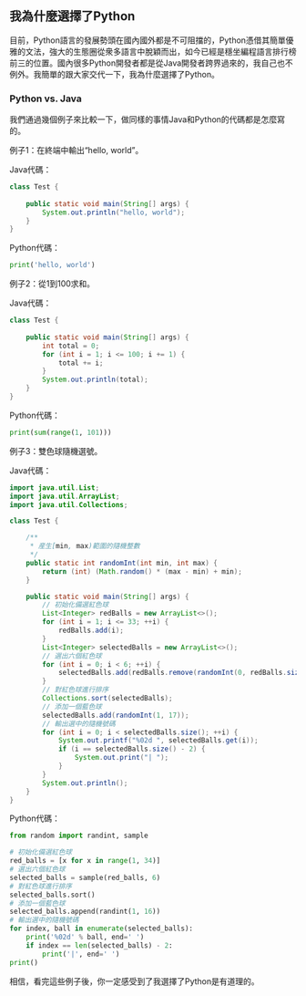 ## 我為什麼選擇了Python

目前，Python語言的發展勢頭在國內國外都是不可阻擋的，Python憑借其簡單優雅的文法，強大的生態圈從衆多語言中脫穎而出，如今已經是穩坐編程語言排行榜前三的位置。國內很多Python開發者都是從Java開發者跨界過來的，我自己也不例外。我簡單的跟大家交代一下，我為什麼選擇了Python。

### Python vs. Java

我們通過幾個例子來比較一下，做同樣的事情Java和Python的代碼都是怎麼寫的。

例子1：在終端中輸出“hello, world”。

Java代碼：

```Java
class Test {
	
    public static void main(String[] args) {
        System.out.println("hello, world");
    }
}
```

Python代碼：

```Python
print('hello, world')
```

例子2：從1到100求和。

Java代碼：

```Java
class Test {
    
    public static void main(String[] args) {
        int total = 0;
        for (int i = 1; i <= 100; i += 1) {
            total += i;
        }
        System.out.println(total);
    }
}
```

Python代碼：

```Python
print(sum(range(1, 101)))
```

例子3：雙色球隨機選號。

Java代碼：

```Java
import java.util.List;
import java.util.ArrayList;
import java.util.Collections;

class Test {

    /**
     * 産生[min, max)範圍的隨機整數
     */
    public static int randomInt(int min, int max) {
        return (int) (Math.random() * (max - min) + min);
    }

    public static void main(String[] args) {
        // 初始化備選紅色球
        List<Integer> redBalls = new ArrayList<>();
        for (int i = 1; i <= 33; ++i) {
            redBalls.add(i);
        }
        List<Integer> selectedBalls = new ArrayList<>();
        // 選出六個紅色球
        for (int i = 0; i < 6; ++i) {
            selectedBalls.add(redBalls.remove(randomInt(0, redBalls.size())));
        }
        // 對紅色球進行排序
        Collections.sort(selectedBalls);
        // 添加一個藍色球
        selectedBalls.add(randomInt(1, 17));
        // 輸出選中的隨機號碼
        for (int i = 0; i < selectedBalls.size(); ++i) {
            System.out.printf("%02d ", selectedBalls.get(i));
            if (i == selectedBalls.size() - 2) {
                System.out.print("| ");
            }
        }
        System.out.println();
    }
}
```

Python代碼：

```Python
from random import randint, sample

# 初始化備選紅色球
red_balls = [x for x in range(1, 34)]
# 選出六個紅色球
selected_balls = sample(red_balls, 6)
# 對紅色球進行排序
selected_balls.sort()
# 添加一個藍色球
selected_balls.append(randint(1, 16))
# 輸出選中的隨機號碼
for index, ball in enumerate(selected_balls):
    print('%02d' % ball, end=' ')
    if index == len(selected_balls) - 2:
        print('|', end=' ')
print()
```

相信，看完這些例子後，你一定感受到了我選擇了Python是有道理的。